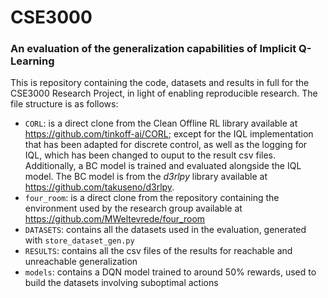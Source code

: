 # CSE3000
### An evaluation of the generalization capabilities of Implicit Q-Learning
This is repository containing the code, datasets and results in full for the CSE3000 Research Project, in light of enabling reproducible research. The file structure is as follows:
- `CORL`: is a direct clone from the Clean Offline RL library available at https://github.com/tinkoff-ai/CORL; except for the IQL implementation that has been adapted for discrete control, as well as the logging for IQL, which has been changed to ouput to the result csv files. Additionally, a BC model is trained and evaluated alongside the IQL model. The BC model is from the _d3rlpy_ library available at https://github.com/takuseno/d3rlpy.
- `four_room`: is a direct clone from the repository containing the environment used by the research group available at https://github.com/MWeltevrede/four_room
- `DATASETS`: contains all the datasets used in the evaluation, generated with `store_dataset_gen.py`
- `RESULTS`: contains all the csv files of the results for reachable and unreachable generalization
- `models`: contains a DQN model trained to around 50% rewards, used to build the datasets involving suboptimal actions

